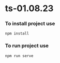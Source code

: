 # ts-01.08.23

### To install project use
```
npm install
```

### To run project use
```
npm run serve
```

